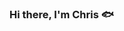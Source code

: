 ### Hi there, I'm Chris :fish:

<!--
- 🔭 I’m currently a student at Metis studying Data Science
- 🌱 I’m currently learning  as much as I can about python and data science topics
- 👯 I’m looking to collaborate on ...
- 🤔 I’m looking for help with ...
- 💬 Ask me about ... 
- 📫 How to reach me: ...
- 😄 Pronouns: ... he/him
- ⚡ Fun fact: ...

-->
